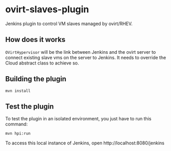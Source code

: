 ovirt-slaves-plugin
===================

Jenkins plugin to control VM slaves managed by ovirt/RHEV.


## How does it works
`OVirtHypervisor` will be the link between Jenkins and the ovirt server to
connect existing slave vms on the server to Jenkins. It needs to override the
Cloud abstract class to achieve so.


## Building the plugin
```
mvn install
```

## Test the plugin
To test the plugin in an isolated environment, you just have to run this
command:
```
mvn hpi:run
```

To access this local instance of Jenkins, open http://localhost:8080/jenkins
